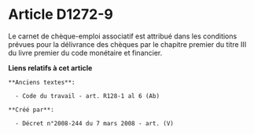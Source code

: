 # Article D1272-9

Le carnet de chèque-emploi associatif est attribué dans les conditions prévues pour la délivrance des chèques par le chapitre
premier du titre III du livre premier du code monétaire et financier.

**Liens relatifs à cet article**

	**Anciens textes**:

	  - Code du travail - art. R128-1 al 6 (Ab)

	**Créé par**:

	  - Décret n°2008-244 du 7 mars 2008 - art. (V)
